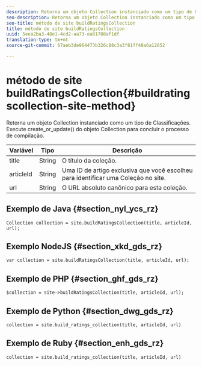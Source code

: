 ```yaml
---
description: Retorna um objeto Collection instanciado como um tipo de Classificações. Execute create_or_update() do objeto Collection para concluir o processo de compilação.
seo-description: Retorna um objeto Collection instanciado como um tipo de Classificações. Execute create_or_update() do objeto Collection para concluir o processo de compilação.
seo-title: método de site buildRatingsCollection
title: método de site buildRatingsCollection
uuid: 5eea2ba3-48e1-4cd2-aa73-ea81788af1df
translation-type: tm+mt
source-git-commit: 67aeb3de964473b326c88c3a3f81ff48a6a12652

---
```



# método de site buildRatingsCollection{#buildratingscollection-site-method}

Retorna um objeto Collection instanciado como um tipo de Classificações. Execute create_or_update() do objeto Collection para concluir o processo de compilação.

| Variável | Tipo | Descrição |
|--- |--- |--- |
| title | String   | O título da coleção. |
| articleId | String   | Uma ID de artigo exclusiva que você escolheu para identificar uma Coleção no site. |
| url | String | O URL absoluto canônico para esta coleção. |

## Exemplo de Java {#section_nyl_ycs_rz}

```
Collection collection = site.buildRatingsCollection(title, articleId, url); 
```

## Exemplo NodeJS {#section_xkd_gds_rz}

```
var collection = site.buildRatingsCollection(title, articleId, url); 
```

## Exemplo de PHP {#section_ghf_gds_rz}

```
$collection = site->buildRatingsCollection(title, articleId, url); 
```

## Exemplo de Python {#section_dwg_gds_rz}

```
collection = site.build_ratings_collection(title, articleId, url) 
```

## Exemplo de Ruby {#section_enh_gds_rz}

```
collection = site.build_ratings_collection(title, articleId, url) 
```

